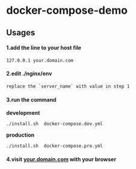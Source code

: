 # docker-compose-demo
## Usages
#### 1.add the line to your host file
```
127.0.0.1 your.domain.com
```
#### 2.edit ./nginx/env
```
replace the `server_name` with value in step 1
```
#### 3.run the command

**development**
```
./install.sh  docker-compose.dev.yml
```
**production**
```
./install.sh  docker-compose.pro.yml
```
#### 4.visit [your.domain.com](your.domain.com) with your browser